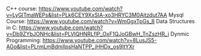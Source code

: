 C++ course: https://www.youtube.com/watch?v=LyGlTmaWEPs&list=PLk6CEY9XxSIA-xo3HRYC3M0Aitzdut7AA
Mysql Course: https://www.youtube.com/watch?v=WmGgxTpGs_8
Data Structures in C: https://www.youtube.com/watch?v=Db9ZYbJONHc&list=PLVlQHNRLflP_OxF1QJoGBwH_TnZszHR_j
Dynmic Programming: https://www.youtube.com/watch?v=8LusJS5-AGo&list=PLrmLmBdmIlpsHaNTPP_jHHDx_os9ItYXr
